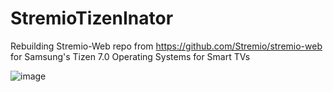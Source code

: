 # StremioTizenInator
Rebuilding Stremio-Web repo from https://github.com/Stremio/stremio-web for Samsung's Tizen 7.0 Operating Systems for Smart TVs

![image](https://github.com/ItsAkilesh/StremioTizen/assets/50264624/e18ae023-cfce-4d17-97c3-8482bc0f106c)
